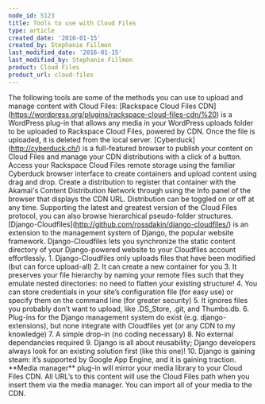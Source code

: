 ```yaml
---
node_id: 5123
title: Tools to use with Cloud Files
type: article
created_date: '2016-01-15'
created_by: Stephanie Fillmon
last_modified_date: '2016-01-15'
last_modified_by: Stephanie Fillmon
product: Cloud Files
product_url: cloud-files
---
```


The following tools are some of the methods you can use to upload and
manage content with Cloud Files: \[Rackspace Cloud Files
CDN\](https://wordpress.org/plugins/rackspace-cloud-files-cdn/%20) is a
WordPress plug-in that allows any media in your WordPress uploads folder
to be uploaded to Rackspace Cloud Files, powered by CDN. Once the file
is uploaded, it is deleted from the local server.
\[Cyberduck\](http://cyberduck.ch/) is a full-featured browser to
publish your content on Cloud Files and manage your CDN distributions
with a click of a button. Access your Rackspace Cloud Files remote
storage using the familiar Cyberduck browser interface to create
containers and upload content using drag and drop. Create a distribution
to register that container with the Akamai's Content Distribution
Network through using the Info panel of the browser that displays the
CDN URL. Distribution can be toggled on or off at any time. Supporting
the latest and greatest version of the Cloud Files protocol, you can
also browse hierarchical pseudo-folder structures.
\[Django-Cloudfiles\](http://github.com/rossdakin/django-cloudfiles/) is
an extension to the management system of Django, the popular website
framework. Django-Cloudfiles lets you synchronize the static content
directory of your Django-powered website to your Cloudfiles account
effortlessly. 1. Django-Cloudfiles only uploads files that have been
modified (but can force upload-all) 2. It can create a new container for
you 3. It preserves your file hierarchy by naming your remote files such
that they emulate nested directories: no need to flatten your existing
structure! 4. You can store credentials in your site&rsquo;s configuration
file (for easy use) or specify them on the command line (for greater
security) 5. It ignores files you probably don&rsquo;t want to upload, like
.DS\_Store, .git, and Thumbs.db. 6. Plug-ins for the Django management
system do exist (e.g. django-extensions), but none integrate with
Cloudfiles yet (or any CDN to my knowledge) 7. A simple drop-in (no
coding necessary) 8. No external dependancies required 9. Django is all
about reusability; Django developers always look for an existing
solution first (like this one)! 10. Django is gaining steam: it&rsquo;s
supported by Google App Engine, and it is gaining traction. \*\*Media
manager\*\* plug-in will mirror your media library to your Cloud Files
CDN. All URL&rsquo;s to this content will use the Cloud Files path when you
insert them via the media manager. You can import all of your media to
the CDN.

